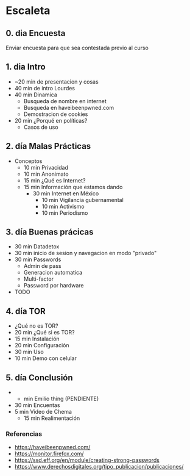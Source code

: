 # Escaleta
## 0. dia Encuesta
Enviar encuesta para que sea contestada previo al curso

## 1. dia Intro
* ~20 min de presentacion y cosas
* 40 min de intro Lourdes
* 40 min Dinamica
  * Busqueda de nombre en internet
  * Busqueda en haveibeenpwned.com
  * Demostracion de cookies
* 20 min ¿Porqué en políticas?
  * Casos de uso

## 2. día Malas Prácticas
* Conceptos
  * 10 min Privacidad
  * 10 min Anonimato
  * 15 min ¿Qué es Internet?
  * 15 min Información que estamos dando
    * 30 min Internet en México
      * 10 min Vigilancia gubernamental
      * 10 min Activismo
      * 10 min Periodismo 

## 3. día Buenas prácicas
* 30 min Datadetox
* 30 min inicio de sesion y navegacion en modo "privado"
* 30 min Passwords
  * Admin de pass
  * Generacion automatica
  * Multi-factor
  * Password por hardware
* TODO

## 4. día TOR
* ¿Qué no es TOR?
* 20 min ¿Qué si es TOR?
* 15 min Instalación
* 20 min Configuración
* 30 min Uso
* 10 min Demo con celular

## 5. día Conclusión
* - min Emilio thing (PENDIENTE)
* 30 min Encuentas
* 5 min Video de Chema
  * 15 min Realimentación

### Referencias
* https://haveibeenpwned.com/
* https://monitor.firefox.com/
* https://ssd.eff.org/en/module/creating-strong-passwords
* https://www.derechosdigitales.org/tipo_publicacion/publicaciones/

